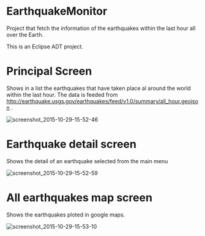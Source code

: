 # EarthquakeMonitor

Project that fetch the information of the earthquakes within the last hour all over the Earth.

This is an Eclipse ADT project.

# Principal Screen 

Shows in a list the earthquakes that have taken place al around the world within the last hour. The data is feeded from http://earthquake.usgs.gov/earthquakes/feed/v1.0/summary/all_hour.geojson .

![screenshot_2015-10-29-15-52-46](https://cloud.githubusercontent.com/assets/7500868/10833135/70389bf6-7e55-11e5-95d6-f9a0379c0392.png)

# Earthquake detail screen 

Shows the detail of an earthquake selected from the main menu

![screenshot_2015-10-29-15-52-59](https://cloud.githubusercontent.com/assets/7500868/10833133/702fe3d0-7e55-11e5-9629-e73d38386575.png)


# All earthquakes map screen

Shows the earthquakes ploted in google maps.

![screenshot_2015-10-29-15-53-10](https://cloud.githubusercontent.com/assets/7500868/10833134/70343688-7e55-11e5-8953-2196c2048fe5.png)
